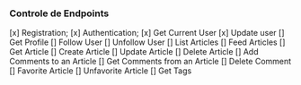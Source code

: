 ### Controle de Endpoints

[x] Registration;
[x] Authentication;
[x] Get Current User
[x] Update user
[] Get Profile
[] Follow User
[] Unfollow User
[] List Articles
[] Feed Articles
[] Get Article
[] Create Article
[] Update Article
[] Delete Article
[] Add Comments to an Article
[] Get Comments from an Article
[] Delete Comment
[] Favorite Article
[] Unfavorite Article
[] Get Tags
